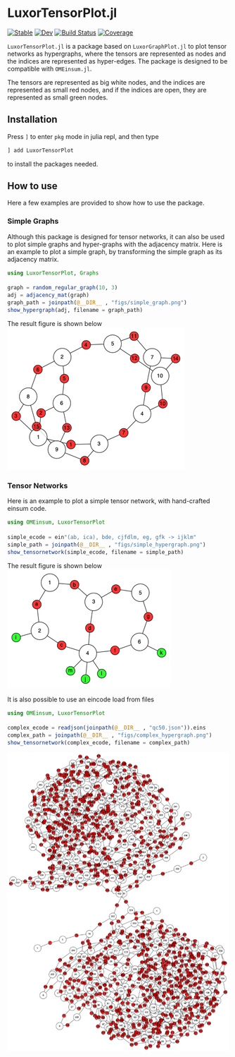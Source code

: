 # LuxorTensorPlot.jl

[![Stable](https://img.shields.io/badge/docs-stable-blue.svg)](https://ArrogantGao.github.io/LuxorTensorPlot.jl/stable/)
[![Dev](https://img.shields.io/badge/docs-dev-blue.svg)](https://ArrogantGao.github.io/LuxorTensorPlot.jl/dev/)
[![Build Status](https://github.com/ArrogantGao/LuxorTensorPlot.jl/actions/workflows/CI.yml/badge.svg?branch=main)](https://github.com/ArrogantGao/LuxorTensorPlot.jl/actions/workflows/CI.yml?query=branch%3Amain)
[![Coverage](https://codecov.io/gh/ArrogantGao/LuxorTensorPlot.jl/branch/main/graph/badge.svg)](https://codecov.io/gh/ArrogantGao/LuxorTensorPlot.jl)


`LuxorTensorPlot.jl` is a package based on `LuxorGraphPlot.jl` to plot tensor networks as hypergraphs, where the tensors are represented as nodes and the indices are represented as hyper-edges. The package is designed to be compatible with `OMEinsum.jl`.

The tensors are represented as big white nodes, and the indices are represented as small red nodes, and if the indices are open, they are represented as small green nodes.

## Installation

Press `]` to enter `pkg` mode in julia repl, and then type
```julia
] add LuxorTensorPlot
```
to install the packages needed.

## How to use

Here a few examples are provided to show how to use the package.

### Simple Graphs

Although this package is designed for tensor networks, it can also be used to plot simple graphs and hyper-graphs with the adjacency matrix. Here is an example to plot a simple graph, by transforming the simple graph as its adjacency matrix.

```julia
using LuxorTensorPlot, Graphs

graph = random_regular_graph(10, 3)
adj = adjacency_mat(graph)
graph_path = joinpath(@__DIR__ , "figs/simple_graph.png")
show_hypergraph(adj, filename = graph_path)
```

The result figure is shown below
![](example/figs/simple_graph.png)



### Tensor Networks

Here is an example to plot a simple tensor network, with hand-crafted einsum code.
```julia
using OMEinsum, LuxorTensorPlot

simple_ecode = ein"(ab, ica), bde, cjfdlm, eg, gfk -> ijklm"
simple_path = joinpath(@__DIR__ , "figs/simple_hypergraph.png")
show_tensornetwork(simple_ecode, filename = simple_path)
```

The result figure is shown below
![](example/figs/simple_tensornetwork.png)

It is also possible to use an eincode load from files
```julia
using OMEinsum, LuxorTensorPlot

complex_ecode = readjson(joinpath(@__DIR__ , "qc50.json")).eins
complex_path = joinpath(@__DIR__ , "figs/complex_hypergraph.png")
show_tensornetwork(complex_ecode, filename = complex_path)
```

![](example/figs/complex_tensornetwork.png)